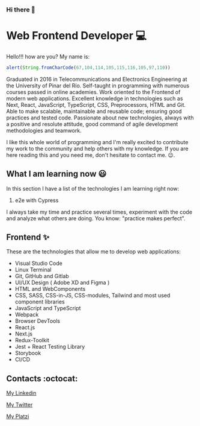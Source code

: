 ### Hi there 👋

<!--
**ChristBM/ChristBM** is a ✨ _special_ ✨ repository because its `README.md` (this file) appears on your GitHub profile.

Here are some ideas to get you started:

- 🔭 I’m currently working on ...
- 🌱 I’m currently learning ...
- 👯 I’m looking to collaborate on ...
- 🤔 I’m looking for help with ...
- 💬 Ask me about ...
- 📫 How to reach me: ...
- 😄 Pronouns: ...
- ⚡ Fun fact: ...
-->
# Web Frontend Developer :computer:
Hello!!! how are you? My name is:
```javascript
alert(String.fromCharCode(67,104,114,105,115,116,105,97,110))
```
Graduated in 2016 in Telecommunications and Electronics Engineering at the University of Pinar del Río. Self-taught in programming with numerous courses passed in online academies. Work oriented to the Frontend of modern web applications. Excellent knowledge in technologies such as Next, React, JavaScript, TypeScript, CSS, Preprocessors, HTML and Git. Able to make scalable, maintainable and reusable code; ensuring good practices and tested code. Passionate about new technologies, always with a positive and resolute attitude, good command of agile development methodologies and teamwork.

I like this whole world of programming and I'm really excited to contribute my work to the community and help others with my knowledge. If you are here reading this and you need me, don't hesitate to contact me. :wink:.

## What I am learning now :smiley:
In this section I have a list of the technologies I am learning right now:

1. e2e with Cypress

I always take my time and practice several times, experiment with the code and analyze what others are doing. You know: "practice makes perfect".

## Frontend :sparkles:
These are the technologies that allow me to develop web applications:

* Visual Studio Code
* Linux Terminal
* Git, GitHub and Gitlab
* UI/UX Design ( Adobe XD and Figma )
* HTML and WebComponents
* CSS, SASS, CSS-in-JS, CSS-modules, Tailwind and most used component libraries
* JavaScript and TypeScript
* Webpack
* Browser DevTools
* React.js
* Next.js
* Redux-Toolkit
* Jest + React Testing Library
* Storybook
* CI/CD 

## Contacts :octocat:

[My Linkedin](https://www.linkedin.com/in/christian-boffill-78a21917b "My Linkedin profile")

[My Twitter](https://twitter.com/boffill_ "My Twitter profile")

[My Platzi](https://platzi.com/p/ChristBM/ "My Platzi profile")
